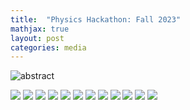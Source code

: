 ```yaml
---
title:  "Physics Hackathon: Fall 2023"
mathjax: true
layout: post
categories: media
---
```


![abstract](https://raw.githubusercontent.com/darin-momayezi/darin-momayezi.github.io/master/images/physics_hackathon_Fall2023_abstract.jpeg)


<img src="https://raw.githubusercontent.com/darin-momayezi/darin-momayezi.github.io/master/images/physics_hackathon_Fall2023_1.jpeg" />
<img src="https://raw.githubusercontent.com/darin-momayezi/darin-momayezi.github.io/master/images/physics_hackathon_Fall2023_2.jpeg" />
<img src="https://raw.githubusercontent.com/darin-momayezi/darin-momayezi.github.io/master/images/physics_hackathon_Fall2023_3.jpeg" />
<img src="https://raw.githubusercontent.com/darin-momayezi/darin-momayezi.github.io/master/images/physics_hackathon_Fall2023_4.jpeg" />
<img src="https://raw.githubusercontent.com/darin-momayezi/darin-momayezi.github.io/master/images/physics_hackathon_Fall2023_5.jpeg" />
<img src="https://raw.githubusercontent.com/darin-momayezi/darin-momayezi.github.io/master/images/physics_hackathon_Fall2023_6.jpeg" />
<img src="https://raw.githubusercontent.com/darin-momayezi/darin-momayezi.github.io/master/images/physics_hackathon_Fall2023_7.jpeg" />
<img src="https://raw.githubusercontent.com/darin-momayezi/darin-momayezi.github.io/master/images/physics_hackathon_Fall2023_8.jpeg" />
<img src="https://raw.githubusercontent.com/darin-momayezi/darin-momayezi.github.io/master/images/physics_hackathon_Fall2023_9.jpeg" />
<img src="https://raw.githubusercontent.com/darin-momayezi/darin-momayezi.github.io/master/images/physics_hackathon_Fall2023_10.jpeg" />
<img src="https://raw.githubusercontent.com/darin-momayezi/darin-momayezi.github.io/master/images/physics_hackathon_Fall2023_11.jpeg" />
<img src="https://raw.githubusercontent.com/darin-momayezi/darin-momayezi.github.io/master/images/physics_hackathon_Fall2023_12.jpeg" />
